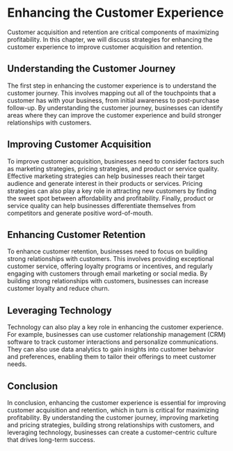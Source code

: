 Enhancing the Customer Experience
================================================================================

Customer acquisition and retention are critical components of maximizing profitability. In this chapter, we will discuss strategies for enhancing the customer experience to improve customer acquisition and retention.

Understanding the Customer Journey
----------------------------------

The first step in enhancing the customer experience is to understand the customer journey. This involves mapping out all of the touchpoints that a customer has with your business, from initial awareness to post-purchase follow-up. By understanding the customer journey, businesses can identify areas where they can improve the customer experience and build stronger relationships with customers.

Improving Customer Acquisition
------------------------------

To improve customer acquisition, businesses need to consider factors such as marketing strategies, pricing strategies, and product or service quality. Effective marketing strategies can help businesses reach their target audience and generate interest in their products or services. Pricing strategies can also play a key role in attracting new customers by finding the sweet spot between affordability and profitability. Finally, product or service quality can help businesses differentiate themselves from competitors and generate positive word-of-mouth.

Enhancing Customer Retention
----------------------------

To enhance customer retention, businesses need to focus on building strong relationships with customers. This involves providing exceptional customer service, offering loyalty programs or incentives, and regularly engaging with customers through email marketing or social media. By building strong relationships with customers, businesses can increase customer loyalty and reduce churn.

Leveraging Technology
---------------------

Technology can also play a key role in enhancing the customer experience. For example, businesses can use customer relationship management (CRM) software to track customer interactions and personalize communications. They can also use data analytics to gain insights into customer behavior and preferences, enabling them to tailor their offerings to meet customer needs.

Conclusion
----------

In conclusion, enhancing the customer experience is essential for improving customer acquisition and retention, which in turn is critical for maximizing profitability. By understanding the customer journey, improving marketing and pricing strategies, building strong relationships with customers, and leveraging technology, businesses can create a customer-centric culture that drives long-term success.
